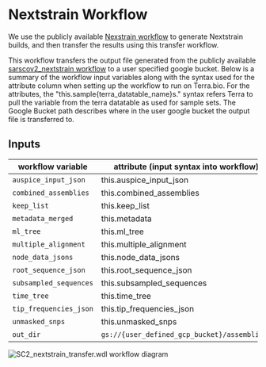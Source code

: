 # Nextstrain Workflow

We use the publicly available [Nexstrain workflow](https://dockstore.org/workflows/github.com/broadinstitute/viral-pipelines/sarscov2_nextstrain:master?tab=info) to generate Nextstrain builds, and then transfer the results using this transfer workflow.

This workflow transfers the output file generated from the publicly available [sarscov2_nextstrain workflow](https://dockstore.org/workflows/github.com/broadinstitute/viral-pipelines/sarscov2_nextstrain:master?tab=info) to a user specified google bucket. Below is a summary of the workflow input variables along with the syntax used for the attribute column when setting up the workflow to run on Terra.bio. For the attributes, the "this.sample{terra_datatable_name}s." syntax refers Terra to pull the variable from the terra datatable as used for sample sets. The Google Bucket path describes where in the user google bucket the output file is transferred to.  

## Inputs

| workflow variable      | attribute (input syntax into workflow)       | google bucket path                                     |
| ---------------------- | -------------------------------------------- | ------------------------------------------------------ |
| `auspice_input_json`   | this.auspice_input_json                      | `gs://{user_defined_gcp_bucket}/auspice_input_json/`   |
| `combined_assemblies`  | this.combined_assemblies                     | `gs://{user_defined_gcp_bucket}/combined_assemblies/`  |
| `keep_list`            | this.keep_list                               | `gs://{user_defined_gcp_bucket}/keep_list/`            |
| `metadata_merged`      | this.metadata                                | `gs://{user_defined_gcp_bucket}/metadata_merged/`      |
| `ml_tree`              | this.ml_tree                                 | `gs://{user_defined_gcp_bucket}/ml_tree/`              |
| `multiple_alignment`   | this.multiple_alignment                      | `gs://{user_defined_gcp_bucket}/multiple_alignment/`   |
| `node_data_jsons`      | this.node_data_jsons                         | `gs://{user_defined_gcp_bucket}/node_data_jsons/`      |
| `root_sequence_json`   | this.root_sequence_json                      | `gs://{user_defined_gcp_bucket}/root_sequence_json/`   |
| `subsampled_sequences` | this.subsampled_sequences                    | `gs://{user_defined_gcp_bucket}/subsampled_sequences/` |
| `time_tree`            | this.time_tree                               | `gs://{user_defined_gcp_bucket}/time_tree/`            |
| `tip_frequencies_json` | this.tip_frequencies_json                    | `gs://{user_defined_gcp_bucket}/tip_frequencies_json/` |
| `unmasked_snps`        | this.unmasked_snps                           | `gs://{user_defined_gcp_bucket}/unmasked_snps/`        |
| `out_dir`              | `gs://{user_defined_gcp_bucket}/assemblies/` | NA                                                     |

![SC2_nextstrain_transfer.wdl workflow diagram](img/SC2_nextstrain_transfer.png)
